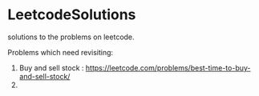# LeetcodeSolutions
solutions to the problems on leetcode.


Problems which need revisiting:
  1. Buy and sell stock : https://leetcode.com/problems/best-time-to-buy-and-sell-stock/
  2. 
